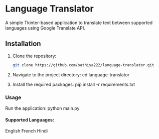 # Language Translator

A simple Tkinter-based application to translate text between supported languages using Google Translate API.

## Installation

1. Clone the repository:
   ```bash
   git clone https://github.com/sathiya222/language-translator.git


2. Navigate to the project directory:
   cd language-translator


3. Install the required packages:
   pip install -r requirements.txt


### Usage

Run the application:
   python main.py


#### Supported Languages:
   English
   French
   Hindi

   